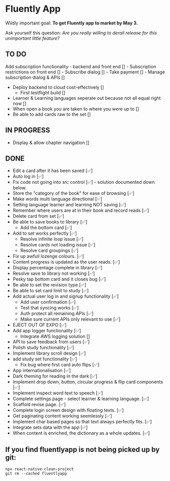 # Fluently App
Wildly important goal: **To get Fluently app to market by May 3.**

Ask yourself this question: *Are you really willing to derail release for this unimportant little feature?*

## TO DO
Add subscription functionality - backend and front end []
    - Subscription restrictions on front end []
    - Subscribe dialog []
    - Take payment []
    - Manage subscription dialog & APIs []

- Deploy backend to cloud cost-effectively []
    - First testflight build []
- Learner & Learning languages seperate out because not all equal right now []
- When open a book you are taken to where you were up to []
- Be able to add cards raw to the set []

## IN PROGRESS
- Display & allow chapter navigation []

## DONE
- Edit a card after it has been saved [✅]
- Auto log in [✅]
- Fix code not going into src control [✅] - solution documented down below.
- Store the "category of the book" for ease of browsing [✅]
- Make words multi language directional [✅]
- Setting language learner and learning NOT saving [✅]
- Remember where users are at in their book and record reads [✅]
- Delete card from set [✅]
- Be able to save books to library [✅]
    - Add the bottom card [✅]
- Add to set works perfectly [✅]
    - Resolve infinite loop issue [✅]
    - Resolve cards not loading issue [✅]
    - Resolve card groupings [✅]
- Fix up awfull lozenge colours. [✅]
- Content progress is updated as the user reads. [✅]
- Display percentage complete in library [✅]
- Resolve save to library not working [✅]
- Pesky tap bottom card and it closes bug [✅]
- Be able to set the revision type [✅]
- Be able to set card limit to study [✅]
- Add actual user log in and signup functionality [✅]
    - Add user confirmation [✅]
    - Test that syncing works [✅]
    - Auth protect all remaining APIs [✅]
    - Make sure current APIs only relevant to use [✅]
- EJECT OUT OF EXPO [✅]
- Add app logger functionality [✅]
    - Integrate AWS logging solution []
- API to save feedback from users [✅]
- Polish study functionality [✅]
- Implement library scroll design [✅]
- add study set functionality [✅]
    - Fix bug where first card auto flips [✅]
- App internationalisation [✅]
- Dark theming for reading in the dark [✅]
- Implement drop down, button, circular progress & flip card components [✅]
- Implement inspect word text to speech [✅]
- Complete settings page - select learner & learning language. [✅]
- Scaffold revise page. [✅]
- Complete login screen design with floating texts. [✅]
- Get paginating content working seemlessly [✅]
- Implement char based pages so that text always perfectly fits. [✅]
- Integrate sets data with the app [✅]
- When content is enriched, the dictionary as a whole updates. [✅]

## If you find fluentlyapp is not being picked up by git:
```
npx react-native-clean-project
git rm --cached fluentlyapp
```